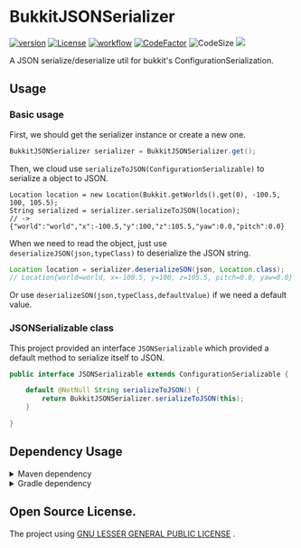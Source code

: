 # BukkitJSONSerializer

[![version](https://img.shields.io/github/v/release/CarmJos/BukkitJSONSerializer)](https://github.com/CarmJos/BukkitJSONSerializer/releases)
[![License](https://img.shields.io/github/license/CarmJos/BukkitJSONSerializer)](https://www.gnu.org/licenses/lgpl-3.0.html)
[![workflow](https://github.com/CarmJos/BukkitJSONSerializer/actions/workflows/maven.yml/badge.svg?branch=master)](https://github.com/CarmJos/BukkitJSONSerializer/actions/workflows/maven.yml)
[![CodeFactor](https://www.codefactor.io/repository/github/carmjos/BukkitJSONSerializer/badge)](https://www.codefactor.io/repository/github/carmjos/BukkitJSONSerializer)
![CodeSize](https://img.shields.io/github/languages/code-size/CarmJos/BukkitJSONSerializer)
![](https://visitor-badge.glitch.me/badge?page_id=BukkitJSONSerializer.readme)

A JSON serialize/deserialize util for bukkit's ConfigurationSerialization.

## Usage

### Basic usage

First, we should get the serializer instance or create a new one.

```java
BukkitJSONSerializer serializer = BukkitJSONSerializer.get();
```

Then, we cloud use `serializeToJSON(ConfigurationSerializable)` to serialize a object to JSON.

```jave
Location location = new Location(Bukkit.getWorlds().get(0), -100.5, 100, 105.5);
String serialized = serializer.serializeToJSON(location);
// -> {"world":"world","x":-100.5,"y":100,"z":105.5,"yaw":0.0,"pitch":0.0}
```

When we need to read the object, just use `deserializeJSON(json,typeClass)` to deserialize the JSON
string.

```java
Location location = serializer.deserializeSON(json, Location.class);
// Location{world=world, x=-100.5, y=100, z=105.5, pitch=0.0, yaw=0.0}
```

Or use `deserializeSON(json,typeClass,defaultValue)` if we need a default value.

### JSONSerializable class

This project provided an interface `JSONSerializable` which provided a default method to serialize itself to JSON.

```java
public interface JSONSerializable extends ConfigurationSerializable {

    default @NotNull String serializeToJSON() {
        return BukkitJSONSerializer.serializeToJSON(this);
    }

}
```

## Dependency Usage

<details>
<summary>Maven dependency</summary>

```xml

<project>
    <repositories>

        <repository>
            <!--Using central repository-->
            <id>maven</id>
            <name>Maven Central</name>
            <url>https://repo1.maven.org/maven2</url>
        </repository>

        <repository>
            <!--Using github repository-->
            <id>BukkitJSONSerializer</id>
            <url>https://raw.githubusercontent.com/CarmJos/BukkitJSONSerializer/repo/</url>
        </repository>

    </repositories>

    <dependencies>

        <dependency>
            <groupId>cc.carm.lib</groupId>
            <artifactId>bukkitjsonserializer</artifactId>
            <version>[LATEST RELEASE]</version>
            <scope>compile</scope>
        </dependency>

    </dependencies>

</project>
```

</details>

<details>
<summary>Gradle dependency</summary>

```groovy
repositories {

    mavenCentral() // Using central repository.

    // Using github repositories.
    maven { url 'https://raw.githubusercontent.com/CarmJos/BukkitJSONSerializer/repo/' }

}

dependencies {
    api "cc.carm.lib:bukkitjsonserializer:[LATEST RELEASE]"
}
```

</details>

## Open Source License.

The project using [GNU LESSER GENERAL PUBLIC LICENSE](https://www.gnu.org/licenses/lgpl-3.0.html) .
